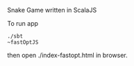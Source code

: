 Snake Game written in ScalaJS

To run app

```
./sbt
~fastOptJS
```

then open ./index-fastopt.html in browser.
